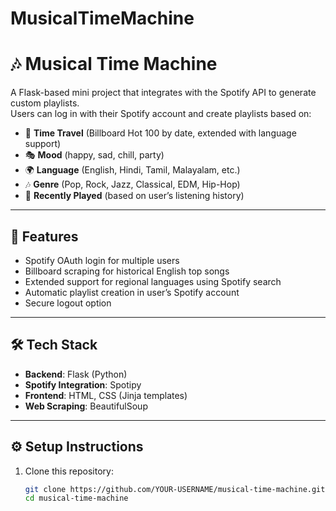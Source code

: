 
# MusicalTimeMachine

# 🎶 Musical Time Machine

A Flask-based mini project that integrates with the Spotify API to generate custom playlists.  
Users can log in with their Spotify account and create playlists based on:

- 📅 **Time Travel** (Billboard Hot 100 by date, extended with language support)
- 🎭 **Mood** (happy, sad, chill, party)
- 🌍 **Language** (English, Hindi, Tamil, Malayalam, etc.)
- 🎶 **Genre** (Pop, Rock, Jazz, Classical, EDM, Hip-Hop)
- 🔄 **Recently Played** (based on user’s listening history)

---

## 🚀 Features
- Spotify OAuth login for multiple users
- Billboard scraping for historical English top songs
- Extended support for regional languages using Spotify search
- Automatic playlist creation in user’s Spotify account
- Secure logout option

---

## 🛠️ Tech Stack
- **Backend**: Flask (Python)
- **Spotify Integration**: Spotipy
- **Frontend**: HTML, CSS (Jinja templates)
- **Web Scraping**: BeautifulSoup

---

## ⚙️ Setup Instructions

1. Clone this repository:
   ```bash
   git clone https://github.com/YOUR-USERNAME/musical-time-machine.git
   cd musical-time-machine
